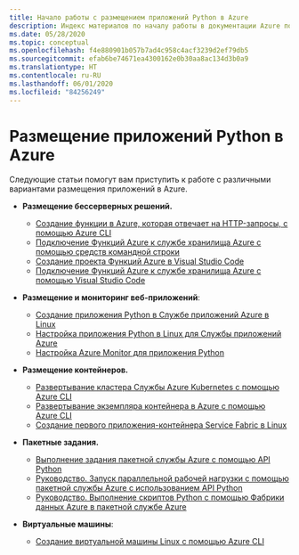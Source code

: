 ```yaml
---
title: Начало работы с размещением приложений Python в Azure
description: Индекс материалов по началу работы в документации Azure по размещению кода приложений Python.
ms.date: 05/28/2020
ms.topic: conceptual
ms.openlocfilehash: f4e880901b057b7ad4c958c4acf3239d2ef79db5
ms.sourcegitcommit: efab6be74671ea4300162e0b30aa8ac134d3b0a9
ms.translationtype: HT
ms.contentlocale: ru-RU
ms.lasthandoff: 06/01/2020
ms.locfileid: "84256249"
---
```

# <a name="hosting-python-apps-on-azure"></a>Размещение приложений Python в Azure

Следующие статьи помогут вам приступить к работе с различными вариантами размещения приложений в Azure.

- **Размещение бессерверных решений.**
  - [Создание функции в Azure, которая отвечает на HTTP-запросы, с помощью Azure CLI](/azure/azure-functions/functions-create-first-azure-function-azure-cli?pivots=programming-language-python)
  - [Подключение Функций Azure к службе хранилища Azure с помощью средств командной строки](/azure/azure-functions/functions-add-output-binding-storage-queue-cli?tabs=bash%2Cbrowser&pivots=programming-language-python)
  - [Создание проекта Функций Azure в Visual Studio Code](/azure/azure-functions/functions-create-first-function-vs-code?pivots=programming-language-python)
  - [Подключение Функций Azure к службе хранилища Azure с помощью Visual Studio Code](/azure/azure-functions/functions-add-output-binding-storage-queue-vs-code?pivots=programming-language-python)
  
- **Размещение и мониторинг веб-приложений**:
  - [Создание приложения Python в Службе приложений Azure в Linux](/azure/app-service/containers/quickstart-python)
  - [Настройка приложения Python в Linux для Службы приложений Azure](/azure/app-service/containers/how-to-configure-python)
  - [Настройка Azure Monitor для приложения Python](/azure/azure-monitor/app/opencensus-python)

- **Размещение контейнеров.**
  - [Развертывание кластера Службы Azure Kubernetes с помощью Azure CLI](/azure/aks/kubernetes-walkthrough)
  - [Развертывание экземпляра контейнера в Azure с помощью Azure CLI](/azure/container-instances/container-instances-quickstart)
  - [Создание первого приложения-контейнера Service Fabric в Linux](/azure/service-fabric/service-fabric-get-started-containers-linux)

- **Пакетные задания.**
  - [Выполнение задания пакетной службы Azure с помощью API Python](/azure/batch/quick-run-python)
  - [Руководство. Запуск параллельной рабочей нагрузки с помощью пакетной службы Azure с использованием API Python](/azure/batch/tutorial-parallel-python)
  - [Руководство. Выполнение скриптов Python с помощью Фабрики данных Azure в пакетной службе Azure](/azure/batch/tutorial-run-python-batch-azure-data-factory)

- **Виртуальные машины**:
  - [Создание виртуальной машины Linux с помощью Azure CLI](/azure/virtual-machines/linux/quick-create-cli)
